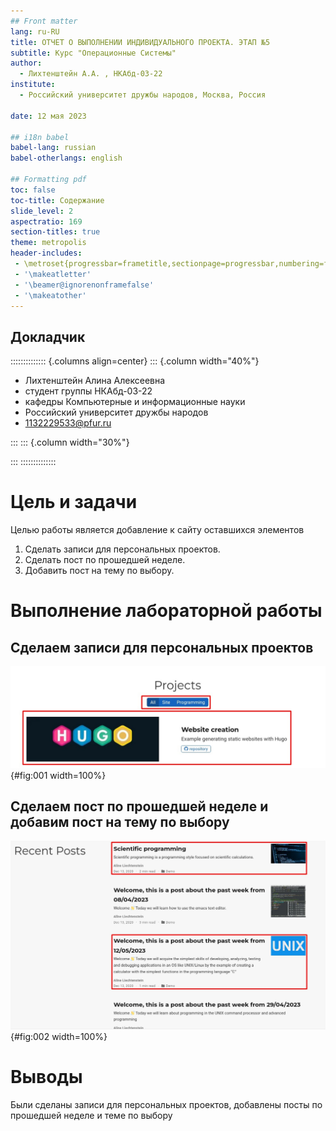 ```yaml
---
## Front matter
lang: ru-RU
title: ОТЧЕТ О ВЫПОЛНЕНИИ ИНДИВИДУАЛЬНОГО ПРОЕКТА. ЭТАП №5
subtitle: Курс "Операционные Системы"
author:
  - Лихтенштейн А.А. , НКАбд-03-22
institute:
  - Российский университет дружбы народов, Москва, Россия
  
date: 12 мая 2023

## i18n babel
babel-lang: russian
babel-otherlangs: english

## Formatting pdf
toc: false
toc-title: Содержание
slide_level: 2
aspectratio: 169
section-titles: true
theme: metropolis
header-includes:
 - \metroset{progressbar=frametitle,sectionpage=progressbar,numbering=fraction}
 - '\makeatletter'
 - '\beamer@ignorenonframefalse'
 - '\makeatother'
---
```



## Докладчик

:::::::::::::: {.columns align=center}
::: {.column width="40%"}

  * Лихтенштейн Алина Алексеевна
  * студент группы НКАбд-03-22
  * кафедры Компьютерные и информационные науки 
  * Российский университет дружбы народов
  * [1132229533@pfur.ru](mailto:1132229533@pfur.ru)
  

:::
::: {.column width="30%"}


:::
::::::::::::::


# Цель и задачи
Целью работы является добавление к сайту оставшихся элементов

1. Сделать записи для персональных проектов.
2. Сделать пост по прошедшей неделе.
3. Добавить пост на тему по выбору.

# Выполнение лабораторной работы

## Сделаем записи для персональных проектов

![Записи для персональных проектов](image/1.png){#fig:001 width=100%}

## Сделаем пост по прошедшей неделе и добавим пост на тему по выбору 

![Пост по прошедшей неделе и на тему по выбору](image/2.jpg){#fig:002 width=100%}


# Выводы
Были сделаны записи для персональных проектов, добавлены посты по прошедшей неделе и теме по выбору

